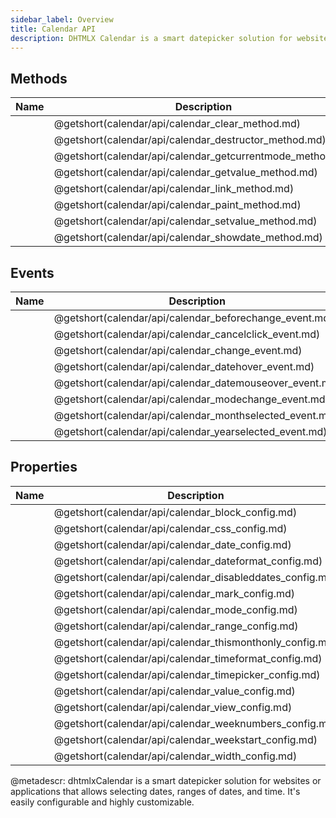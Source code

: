 ```yaml
---
sidebar_label: Overview
title: Calendar API
description: DHTMLX Calendar is a smart datepicker solution for websites or applications that allows selecting dates, ranges of dates, and time. It's easily configurable and highly customizable.
---
```


## Methods

| Name                                               | Description                                               |
| -------------------------------------------------- | --------------------------------------------------------- |
| [](calendar/api/calendar_clear_method.md)          | @getshort(calendar/api/calendar_clear_method.md)          |
| [](calendar/api/calendar_destructor_method.md)     | @getshort(calendar/api/calendar_destructor_method.md)     |
| [](calendar/api/calendar_getcurrentmode_method.md) | @getshort(calendar/api/calendar_getcurrentmode_method.md) |
| [](calendar/api/calendar_getvalue_method.md)       | @getshort(calendar/api/calendar_getvalue_method.md)       |
| [](calendar/api/calendar_link_method.md)           | @getshort(calendar/api/calendar_link_method.md)           |
| [](calendar/api/calendar_paint_method.md)          | @getshort(calendar/api/calendar_paint_method.md)          |
| [](calendar/api/calendar_setvalue_method.md)       | @getshort(calendar/api/calendar_setvalue_method.md)       |
| [](calendar/api/calendar_showdate_method.md)       | @getshort(calendar/api/calendar_showdate_method.md)       |

## Events

| Name                                             | Description                                             |
| ------------------------------------------------ | ------------------------------------------------------- |
| [](calendar/api/calendar_beforechange_event.md)  | @getshort(calendar/api/calendar_beforechange_event.md)  |
| [](calendar/api/calendar_cancelclick_event.md)   | @getshort(calendar/api/calendar_cancelclick_event.md)   |
| [](calendar/api/calendar_change_event.md)        | @getshort(calendar/api/calendar_change_event.md)        |
| [](calendar/api/calendar_datehover_event.md)     | @getshort(calendar/api/calendar_datehover_event.md)     |
| [](calendar/api/calendar_datemouseover_event.md) | @getshort(calendar/api/calendar_datemouseover_event.md) |
| [](calendar/api/calendar_modechange_event.md)    | @getshort(calendar/api/calendar_modechange_event.md)    |
| [](calendar/api/calendar_monthselected_event.md) | @getshort(calendar/api/calendar_monthselected_event.md) |
| [](calendar/api/calendar_yearselected_event.md)  | @getshort(calendar/api/calendar_yearselected_event.md)  |

## Properties

| Name                                              | Description                                              |
| ------------------------------------------------- | -------------------------------------------------------- |
| [](calendar/api/calendar_block_config.md)         | @getshort(calendar/api/calendar_block_config.md)         |
| [](calendar/api/calendar_css_config.md)           | @getshort(calendar/api/calendar_css_config.md)           |
| [](calendar/api/calendar_date_config.md)          | @getshort(calendar/api/calendar_date_config.md)          |
| [](calendar/api/calendar_dateformat_config.md)    | @getshort(calendar/api/calendar_dateformat_config.md)    |
| [](calendar/api/calendar_disableddates_config.md) | @getshort(calendar/api/calendar_disableddates_config.md) |
| [](calendar/api/calendar_mark_config.md)          | @getshort(calendar/api/calendar_mark_config.md)          |
| [](calendar/api/calendar_mode_config.md)          | @getshort(calendar/api/calendar_mode_config.md)          |
| [](calendar/api/calendar_range_config.md)         | @getshort(calendar/api/calendar_range_config.md)         |
| [](calendar/api/calendar_thismonthonly_config.md) | @getshort(calendar/api/calendar_thismonthonly_config.md) |
| [](calendar/api/calendar_timeformat_config.md)    | @getshort(calendar/api/calendar_timeformat_config.md)    |
| [](calendar/api/calendar_timepicker_config.md)    | @getshort(calendar/api/calendar_timepicker_config.md)    |
| [](calendar/api/calendar_value_config.md)         | @getshort(calendar/api/calendar_value_config.md)         |
| [](calendar/api/calendar_view_config.md)          | @getshort(calendar/api/calendar_view_config.md)          |
| [](calendar/api/calendar_weeknumbers_config.md)   | @getshort(calendar/api/calendar_weeknumbers_config.md)   |
| [](calendar/api/calendar_weekstart_config.md)     | @getshort(calendar/api/calendar_weekstart_config.md)     |
| [](calendar/api/calendar_width_config.md)         | @getshort(calendar/api/calendar_width_config.md)         |

@metadescr:
dhtmlxCalendar is a smart datepicker solution for websites or applications that allows selecting dates, ranges of dates, and time. It's easily configurable and highly customizable.